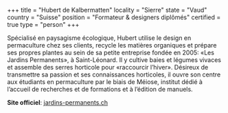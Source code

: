 +++
title = "Hubert de Kalbermatten"
locality = "Sierre"
state = "Vaud"
country = "Suisse"
position = "Formateur & designers diplômés"
certified = true
type = "person"
+++

Spécialisé en paysagisme écologique, Hubert utilise le design en permaculture
chez ses clients, recycle les matières organiques et prépare ses propres plantes
au sein de sa petite entreprise fondée en 2005: «Les Jardins Permanents», à
Saint-Léonard. Il y cultive baies et légumes vivaces et assemble des serres
horticole pour «raccourcir l’hiver». Désireux de transmettre sa passion et ses
connaissances horticoles, il ouvre son centre aux étudiants en permaculture par
le biais de Méiose, institut dédié à l’accueil de recherches et de formations
et à l’édition de manuels. 

**Site officiel**: [jardins-permanents.ch](http://www.jardins-permanents.ch)
